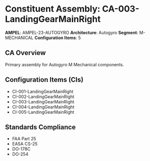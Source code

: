 # Constituent Assembly: CA-003-LandingGearMainRight

**AMPEL**: AMPEL-23-AUTOGYRO
**Architecture**: Autogyro
**Segment**: M-MECHANICAL
**Configuration Items**: 5

## CA Overview
Primary assembly for Autogyro M Mechanical components.

## Configuration Items (CIs)
- CI-001-LandingGearMainRight
- CI-002-LandingGearMainRight
- CI-003-LandingGearMainRight
- CI-004-LandingGearMainRight
- CI-005-LandingGearMainRight

## Standards Compliance
- FAA Part 25
- EASA CS-25
- DO-178C
- DO-254
